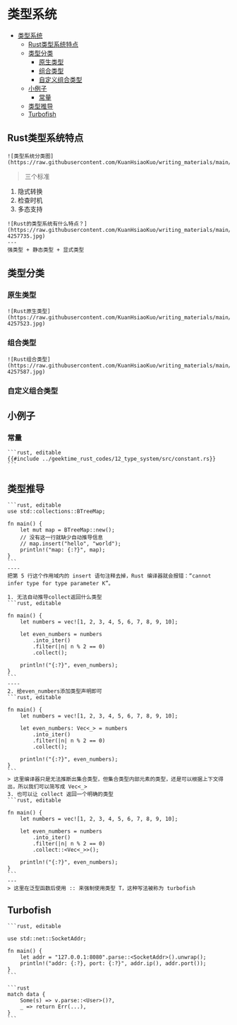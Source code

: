 # 类型系统

<!--ts-->
* [类型系统](#类型系统)
   * [Rust类型系统特点](#rust类型系统特点)
   * [类型分类](#类型分类)
      * [原生类型](#原生类型)
      * [组合类型](#组合类型)
      * [自定义组合类型](#自定义组合类型)
   * [小例子](#小例子)
      * [常量](#常量)
   * [类型推导](#类型推导)
   * [Turbofish](#turbofish)

<!-- Created by https://github.com/ekalinin/github-markdown-toc -->
<!-- Added by: runner, at: Tue Oct 11 08:08:31 UTC 2022 -->

<!--te-->

## Rust类型系统特点

~~~admonish info title='类型系统分类图' collapsible=false
![类型系统分类图](https://raw.githubusercontent.com/KuanHsiaoKuo/writing_materials/main/imgs/12%EF%BD%9C%E7%B1%BB%E5%9E%8B%E7%B3%BB%E7%BB%9F%EF%BC%9ARust%E7%9A%84%E7%B1%BB%E5%9E%8B%E7%B3%BB%E7%BB%9F%E6%9C%89%E4%BB%80%E4%B9%88%E7%89%B9%E7%82%B9%EF%BC%9F.jpg)
~~~

> 三个标准

1. 隐式转换
2. 检查时机
3. 多态支持

~~~admonish info title='Rust的类型系统有什么特点？' collapsible=false
![Rust的类型系统有什么特点？](https://raw.githubusercontent.com/KuanHsiaoKuo/writing_materials/main/imgs/12%EF%BD%9C%E7%B1%BB%E5%9E%8B%E7%B3%BB%E7%BB%9F%EF%BC%9ARust%E7%9A%84%E7%B1%BB%E5%9E%8B%E7%B3%BB%E7%BB%9F%E6%9C%89%E4%BB%80%E4%B9%88%E7%89%B9%E7%82%B9%EF%BC%9F-4257735.jpg)
---
强类型 + 静态类型 + 显式类型
~~~

## 类型分类

### 原生类型

~~~admonish info title='Rust原生类型' collapsible=true
![Rust原生类型](https://raw.githubusercontent.com/KuanHsiaoKuo/writing_materials/main/imgs/12%EF%BD%9C%E7%B1%BB%E5%9E%8B%E7%B3%BB%E7%BB%9F%EF%BC%9ARust%E7%9A%84%E7%B1%BB%E5%9E%8B%E7%B3%BB%E7%BB%9F%E6%9C%89%E4%BB%80%E4%B9%88%E7%89%B9%E7%82%B9%EF%BC%9F-4257523.jpg)
~~~

### 组合类型

~~~admonish info title='Rust组合类型' collapsible=true
![Rust组合类型](https://raw.githubusercontent.com/KuanHsiaoKuo/writing_materials/main/imgs/12%EF%BD%9C%E7%B1%BB%E5%9E%8B%E7%B3%BB%E7%BB%9F%EF%BC%9ARust%E7%9A%84%E7%B1%BB%E5%9E%8B%E7%B3%BB%E7%BB%9F%E6%9C%89%E4%BB%80%E4%B9%88%E7%89%B9%E7%82%B9%EF%BC%9F-4257587.jpg)
~~~

### 自定义组合类型

## 小例子

### 常量

~~~admonish info title='常量定义使用' collapsible=true
```rust, editable
{{#include ../geektime_rust_codes/12_type_system/src/constant.rs}}
```
~~~

## 类型推导

~~~admonish info title='Rust编译器可以从上下文自动推导类型' collapsible=true
```rust, editable
use std::collections::BTreeMap;

fn main() {
    let mut map = BTreeMap::new();
    // 没有这一行就缺少自动推导信息
    // map.insert("hello", "world");
    println!("map: {:?}", map);
}
```
----
把第 5 行这个作用域内的 insert 语句注释去掉，Rust 编译器就会报错：“cannot infer type for type parameter K”。
~~~

~~~admonish info title='Rust编译器不能获取足够上下文信息时，就需要明确类型' collapsible=true
1. 无法自动推导collect返回什么类型
```rust, editable

fn main() {
    let numbers = vec![1, 2, 3, 4, 5, 6, 7, 8, 9, 10];

    let even_numbers = numbers
        .into_iter()
        .filter(|n| n % 2 == 0)
        .collect();

    println!("{:?}", even_numbers);
}
```
----
2. 给even_numbers添加类型声明即可
```rust, editable

fn main() {
    let numbers = vec![1, 2, 3, 4, 5, 6, 7, 8, 9, 10];

    let even_numbers: Vec<_> = numbers
        .into_iter()
        .filter(|n| n % 2 == 0)
        .collect();

    println!("{:?}", even_numbers);
}
```
> 这里编译器只是无法推断出集合类型，但集合类型内部元素的类型，还是可以根据上下文得出，所以我们可以简写成 Vec<_>
3. 也可以让 collect 返回一个明确的类型
```rust, editable

fn main() {
    let numbers = vec![1, 2, 3, 4, 5, 6, 7, 8, 9, 10];

    let even_numbers = numbers
        .into_iter()
        .filter(|n| n % 2 == 0)
        .collect::<Vec<_>>();

    println!("{:?}", even_numbers);
}
```
---
> 这里在泛型函数后使用 :: 来强制使用类型 T，这种写法被称为 turbofish
~~~

## Turbofish

~~~admonish info title='一个对 IP 地址和端口转换的例子' collapsible=true
```rust, editable

use std::net::SocketAddr;

fn main() {
    let addr = "127.0.0.1:8080".parse::<SocketAddr>().unwrap();
    println!("addr: {:?}, port: {:?}", addr.ip(), addr.port());
}
```
~~~

~~~admonish info title='如果类型在上下文无法被推导出来，又没有 turbofish 的写法，我们就不得不先给一个局部变量赋值时声明类型，然后再返回，这样代码就变得冗余' collapsible=true
```rust
match data {
    Some(s) => v.parse::<User>()?,
    _ => return Err(...),
}
```
~~~


